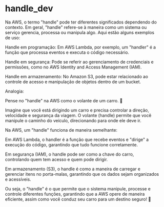 # handle_dev

Na AWS, o termo "handle" pode ter diferentes significados dependendo do contexto. Em geral, "handle" refere-se à maneira como um sistema ou serviço gerencia, processa ou manipula algo. Aqui estão alguns exemplos de uso:

Handle em programação: Em AWS Lambda, por exemplo, um "handler" é a função que processa eventos e executa o código necessário.

Handle em segurança: Pode se referir ao gerenciamento de credenciais e permissões, como no AWS Identity and Access Management (IAM).

Handle em armazenamento: No Amazon S3, pode estar relacionado ao controle de acesso e manipulação de objetos dentro de um bucket.

Analogia:

Pense no "handle" na AWS como o volante de um carro. 🚗

Imagine que você está dirigindo um carro e precisa controlar a direção, velocidade e segurança da viagem. O volante (handle) permite que você manipule o caminho do veículo, direcionando para onde ele deve ir.

Na AWS, um "handle" funciona de maneira semelhante:

Em AWS Lambda, o handler é a função que recebe eventos e "dirige" a execução do código, garantindo que tudo funcione corretamente.

Em segurança (IAM), o handle pode ser como a chave do carro, controlando quem tem acesso e quem pode dirigir.

Em armazenamento (S3), o handle é como a maneira de carregar e gerenciar itens no porta-malas, garantindo que os dados sejam organizados e acessíveis.

Ou seja, o "handle" é o que permite que o sistema manipule, processe e controle diferentes funções, garantindo que a AWS opere de maneira eficiente, assim como você conduz seu carro para um destino seguro! 🚀
